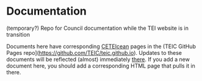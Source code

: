 # Documentation
(temporary?) Repo for Council documentation while the TEI website is in transition

Documents here have corresponding [CETEIcean](https://github.com/TEIC/CETEIcean) pages in the (TEIC GitHub Pages repo](https://github.com/TEIC/teic.github.io). Updates to these documents will be reflected (almost) immediately [there](http://teic.github.io/TCW/). If you add a new document here, you should add a corresponding HTML page that pulls it in there.
